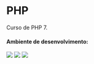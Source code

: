 # PHP  
Curso de PHP 7. 

#### Ambiente de desenvolvimento: 

<img src="https://img.shields.io/badge/PHP-7.4.3-blue"> <img src="https://img.shields.io/badge/Apache-2.4.41-red"> <img src="https://img.shields.io/badge/Ubuntu-20.04-orange">
